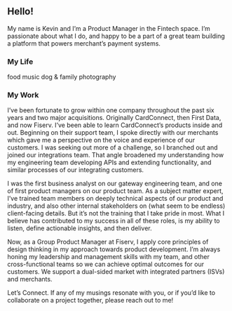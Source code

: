 ## Hello!
My name is Kevin and I’m a Product Manager in the Fintech space. I’m passionate about what I do, and happy to be a part of a great team building a platform that powers merchant’s payment systems. 

### My Life
food
music
dog & family
photography

### My Work

I’ve been fortunate to grow within one company throughout the past six years and two major acquisitions. Originally CardConnect, then First Data, and now Fiserv.
I’ve been able to learn CardConnect’s products inside and out. Beginning on their support team, I spoke directly with our merchants which gave me a perspective on the voice and experience of our customers. I was seeking out more of a challenge, so I branched out and joined our  integrations team. That angle broadened my understanding how my engineering team developing APIs and extending functionality, and similar processes of our integrating customers. 

I was the first business analyst on our gateway engineering team, and one of first product managers on our product team. As a subject matter expert, I’ve trained team members on deeply technical aspects of our product and industry, and also other internal stakeholders on (what seem to be endless) client-facing details. But it’s not the training that I take pride in most. What I believe has contributed to my success in all of these roles, is my ability to listen, define actionable insights, and then deliver. 

Now, as a Group Product Manager at Fiserv, I apply core principles of design thinking in my approach towards product development. I’m always honing my leadership and management skills with my team, and other cross-functional teams so we can achieve optimal outcomes for our customers. We support a dual-sided market with integrated partners (ISVs) and merchants. 

Let’s Connect.
If any of my musings resonate with you, or if you’d like to collaborate on a project together, please reach out to me! 